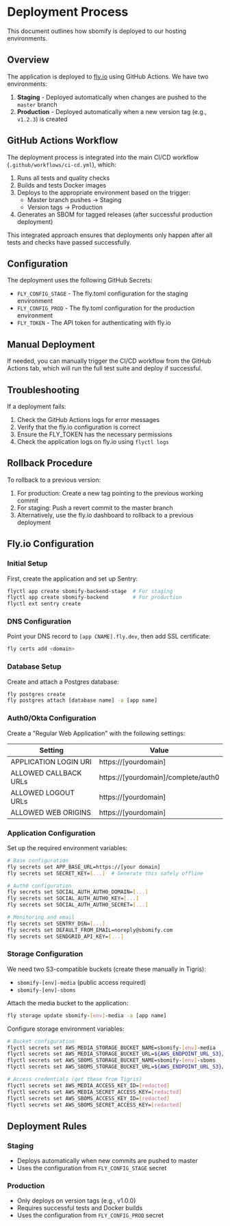 # Deployment Process

This document outlines how sbomify is deployed to our hosting environments.

## Overview

The application is deployed to [fly.io](https://fly.io) using GitHub Actions. We have two environments:

1. **Staging** - Deployed automatically when changes are pushed to the `master` branch
2. **Production** - Deployed automatically when a new version tag (e.g., `v1.2.3`) is created

## GitHub Actions Workflow

The deployment process is integrated into the main CI/CD workflow (`.github/workflows/ci-cd.yml`), which:

1. Runs all tests and quality checks
2. Builds and tests Docker images
3. Deploys to the appropriate environment based on the trigger:
   - Master branch pushes → Staging
   - Version tags → Production
4. Generates an SBOM for tagged releases (after successful production deployment)

This integrated approach ensures that deployments only happen after all tests and checks have passed successfully.

## Configuration

The deployment uses the following GitHub Secrets:

- `FLY_CONFIG_STAGE` - The fly.toml configuration for the staging environment
- `FLY_CONFIG_PROD` - The fly.toml configuration for the production environment
- `FLY_TOKEN` - The API token for authenticating with fly.io

## Manual Deployment

If needed, you can manually trigger the CI/CD workflow from the GitHub Actions tab, which will run the full test suite and deploy if successful.

## Troubleshooting

If a deployment fails:

1. Check the GitHub Actions logs for error messages
2. Verify that the fly.io configuration is correct
3. Ensure the FLY_TOKEN has the necessary permissions
4. Check the application logs on fly.io using `flyctl logs`

## Rollback Procedure

To rollback to a previous version:

1. For production: Create a new tag pointing to the previous working commit
2. For staging: Push a revert commit to the master branch
3. Alternatively, use the fly.io dashboard to rollback to a previous deployment

## Fly.io Configuration

### Initial Setup

First, create the application and set up Sentry:

```bash
flyctl app create sbomify-backend-stage  # For staging
flyctl app create sbomify-backend        # For production
flyctl ext sentry create
```

### DNS Configuration

Point your DNS record to `[app CNAME].fly.dev`, then add SSL certificate:

```bash
fly certs add <domain>
```

### Database Setup

Create and attach a Postgres database:

```bash
fly postgres create
fly postgres attach [database name] -a [app name]
```

### Auth0/Okta Configuration

Create a "Regular Web Application" with the following settings:

| Setting | Value |
|---------|-------|
| APPLICATION LOGIN URI | https://[yourdomain] |
| ALLOWED CALLBACK URLs | https://[yourdomain]/complete/auth0 |
| ALLOWED LOGOUT URLs | https://[yourdomain] |
| ALLOWED WEB ORIGINS | https://[yourdomain] |

### Application Configuration

Set up the required environment variables:

```bash
# Base configuration
fly secrets set APP_BASE_URL=https://[your domain]
fly secrets set SECRET_KEY=[...]  # Generate this safely offline

# Auth0 configuration
fly secrets set SOCIAL_AUTH_AUTH0_DOMAIN=[...]
fly secrets set SOCIAL_AUTH_AUTH0_KEY=[...]
fly secrets set SOCIAL_AUTH_AUTH0_SECRET=[...]

# Monitoring and email
fly secrets set SENTRY_DSN=[...]
fly secrets set DEFAULT_FROM_EMAIL=noreply@sbomify.com
fly secrets set SENDGRID_API_KEY=[...]
```

### Storage Configuration

We need two S3-compatible buckets (create these manually in Tigris):

- `sbomify-[env]-media` (public access required)
- `sbomify-[env]-sboms`

Attach the media bucket to the application:

```bash
fly storage update sbomify-[env]-media -a [app name]
```

Configure storage environment variables:

```bash
# Bucket configuration
flyctl secrets set AWS_MEDIA_STORAGE_BUCKET_NAME=sbomify-[env]-media
flyctl secrets set AWS_MEDIA_STORAGE_BUCKET_URL=${AWS_ENDPOINT_URL_S3}/${AWS_MEDIA_STORAGE_BUCKET_NAME}
flyctl secrets set AWS_SBOMS_STORAGE_BUCKET_NAME=sbomify-[env]-sboms
flyctl secrets set AWS_SBOMS_STORAGE_BUCKET_URL=${AWS_ENDPOINT_URL_S3}/${AWS_SBOMS_STORAGE_BUCKET_NAME}

# Access credentials (get these from Tigris)
flyctl secrets set AWS_MEDIA_ACCESS_KEY_ID=[redacted]
flyctl secrets set AWS_MEDIA_SECRET_ACCESS_KEY=[redacted]
flyctl secrets set AWS_SBOMS_ACCESS_KEY_ID=[redacted]
flyctl secrets set AWS_SBOMS_SECRET_ACCESS_KEY=[redacted]
```

## Deployment Rules

### Staging
- Deploys automatically when new commits are pushed to master
- Uses the configuration from `FLY_CONFIG_STAGE` secret

### Production
- Only deploys on version tags (e.g., v1.0.0)
- Requires successful tests and Docker builds
- Uses the configuration from `FLY_CONFIG_PROD` secret